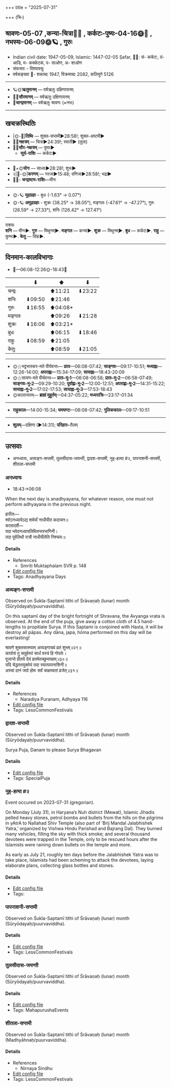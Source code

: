 +++
title = "2025-07-31"

+++
(चि॰)
## श्रावणः-05-07  ,कन्या-चित्रा🌛🌌  ,  कर्कटः-पुष्यः-04-16🌞🌌  ,  नभस्यः-06-09🌞🪐  , गुरुः
- Indian civil date: 1947-05-09, Islamic: 1447-02-05 Ṣafar, 🌌🌞: सं- कर्कटः, तं- आडि, म- कर्क्कटकं, प- साओण, अ- शाओण
- संवत्सरः - विश्वावसुः
- वर्षसङ्ख्या 🌛- शकाब्दः 1947, विक्रमाब्दः 2082, कलियुगे 5126
___________________
- 🪐🌞**ऋतुमानम्** — वर्षऋतुः दक्षिणायनम्
- 🌌🌞**सौरमानम्** — वर्षऋतुः दक्षिणायनम्
- 🌛**चान्द्रमानम्** — वर्षऋतुः श्रावणः (≈नभः)
___________________


## खचक्रस्थितिः
- |🌞-🌛|**तिथिः** — शुक्ल-सप्तमी►28:58!; शुक्ल-अष्टमी►  
- 🌌🌛**नक्षत्रम्** — चित्रा►24:39!; स्वाती► (तुला)  
- 🌌🌞**सौर-नक्षत्रम्** — पुष्यः►  
  - **सूर्य-राशिः** — कर्कटः► 
___________________
- 🌛+🌞**योगः** — साध्यः►28:28!; शुभः►  
- २|🌛-🌞|**करणम्** — गरजा►15:48; वणिजा►28:58!; भद्रा►  
- 🌌🌛- **चन्द्राष्टम-राशिः**—मीनः  
___________________
- 🌞-🪐 **मूढग्रहाः** - बुधः (-1.63° → 0.07°)
- 🌞-🪐 **अमूढग्रहाः** - शुक्रः (38.25° → 38.05°), मङ्गलः (-47.61° → -47.27°), गुरुः (26.59° → 27.33°), शनिः (126.42° → 127.41°)
___________________
राशयः  
**शनि** — मीनः►. **गुरु** — मिथुनम्►. **मङ्गल** — कन्या►. **शुक्र** — मिथुनम्►. **बुध** — कर्कटः►. **राहु** — कुम्भः►. **केतु** — सिंहः►. 
___________________


## दिनमान-कालविभागाः
- 🌅—06:08-12:26🌞-18:43🌇  

|      |⬇     |⬆     |⬇     |
|------|-----|-----|------|
|चन्द्रः|     |⬆11:21 |⬇23:22 |
|शनिः   |⬇09:50 |⬆21:46 |     |
|गुरुः  |⬇16:55 |⬆04:08*|     |
|मङ्गलः |     |⬆09:26 |⬇21:28 |
|शुक्रः |⬇16:06 |⬆03:21*|     |
|बुधः   |     |⬆06:15 |⬇18:46 |
|राहुः  |⬇08:59 |⬆21:05 |     |
|केतुः  |     |⬆08:59 |⬇21:05 |
___________________
- 🌞⚝भट्टभास्कर-मते वीर्यवन्तः— **प्रातः**—06:08-07:42; **साङ्गवः**—09:17-10:51; **मध्याह्नः**—12:26-14:00; **अपराह्णः**—15:34-17:09; **सायाह्नः**—18:43-20:09  
- 🌞⚝सायण-मते वीर्यवन्तः— **प्रातः-मु॰1**—06:08-06:58; **प्रातः-मु॰2**—06:58-07:49; **साङ्गवः-मु॰2**—09:29-10:20; **पूर्वाह्णः-मु॰2**—12:00-12:51; **अपराह्णः-मु॰2**—14:31-15:22; **सायाह्नः-मु॰2**—17:02-17:53; **सायाह्नः-मु॰3**—17:53-18:43  
- 🌞कालान्तरम्— **ब्राह्मं मुहूर्तम्**—04:37-05:22; **मध्यरात्रिः**—23:17-01:34  
___________________
- **राहुकालः**—14:00-15:34; **यमघण्टः**—06:08-07:42; **गुलिककालः**—09:17-10:51  
___________________
- **शूलम्**—दक्षिणा (►14:31); **परिहारः**–तैलम्  
___________________

## उत्सवाः
- अनध्यायः, अव्यङ्ग-सप्तमी, तुलसीदास-जयन्ती, द्वादश-सप्तमी, नुह्-हत्या #२, पापनाशनी-सप्तमी, शीतला-सप्तमी
### अनध्यायः
- 18:43→06:08



When the next day is anadhyayana, for whatever reason, one must not perform adhyayana in the previous night.

हारीतः—  
श्वोऽनध्यायेऽद्य शर्वर्यां नाधीयीत कदाचन॥  
कालादर्शे—  
यदा भवेदनध्यायतिथिरुत्तरभागिनी।  
तदा पूर्वतिथौ रात्रौ नाधीयीतेति निश्चयः॥



#### Details
- References
  - Smriti Muktaphalam SVR p.  148
- [Edit config file](https://github.com/jyotisham/adyatithi/blob/master/time_focus/adhyayana/description_only/anadhyAyaH~pUrvarAtrau.toml)
- Tags: Anadhyayana Days


### अव्यङ्ग-सप्तमी

Observed on Śukla-Saptamī tithi of Śrāvaṇaḥ (lunar) month (Sūryōdayaḥ/puurvaviddha). 

On this saptamī day of the bright fortnight of Shravana, the Avyanga vrata is observed. At the end of the puja, give away a cotton cloth of 4.5 hand-lengths to propitiate Surya. If this Saptami is conjoined with Hasta, it will be destroy all pāpas. Any dāna, japa, hōma performed on this day will be everlasting!

श्रावणे शुक्लसतम्याम् अव्यङ्गाख्यं व्रतं शुभम्॥२९॥  
कार्पासं तु चतुर्हस्तं सार्धं वस्त्रं हि गोपतेः।  
पूजान्ते प्रीतये देयं व्रतमेतच्छुभावहम्॥३०॥  
यदि चेद्धस्तयुक्तेयं तदा स्यात्पापनाशिनी॥  
अस्यां दानं जपो होमः सर्वं चाक्षय्यतां व्रजेत्॥३१॥



#### Details
- References
  - Naradiya Puranam, Adhyaya 116
- [Edit config file](https://github.com/jyotisham/adyatithi/blob/master/general/lunar_month/tithi/05/07/avyaGga-saptamI.toml)
- Tags: LessCommonFestivals


### द्वादश-सप्तमी

Observed on Śukla-Saptamī tithi of Śrāvaṇaḥ (lunar) month (Sūryōdayaḥ/puurvaviddha). 

Surya Puja, Danam to please Surya Bhagavan

#### Details
- [Edit config file](https://github.com/jyotisham/adyatithi/blob/master/general/lunar_month/tithi/05/07/dvAdaza-saptamI.toml)
- Tags: SpecialPuja


### नुह्-हत्या #२

Event occured on 2023-07-31 (gregorian). 

On Monday (July 31), in Haryana’s Nuh district (Mewat), Islamic Jihadis pelted heavy stones, petrol bombs and bullets from the hills on the pilgrims in yAtrA to Nallahad Shiv Temple (also part of ‘Brij Mandal Jalabhishek Yatra,’ organized by Vishwa Hindu Parishad and Bajrang Dal). They burned many vehicles, filling the sky with thick smoke; and several thousand devotees were trapped in the Temple, only to be rescued hours after the Islamists were raining down bullets on the temple and more.

As early as July 21, roughly ten days before the Jalabhishek Yatra was to take place, Islamists had been scheming to attack the devotees, laying elaborate plans, collecting glass bottles and stones.

#### Details
- [Edit config file](https://github.com/jyotisham/adyatithi/blob/master/mahApuruSha/xatra-later/gregorian/day/07/31/nuh-hatyA.toml)
- Tags: 


### पापनाशनी-सप्तमी

Observed on Śukla-Saptamī tithi of Śrāvaṇaḥ (lunar) month (Sūryōdayaḥ/puurvaviddha). 



#### Details
- [Edit config file](https://github.com/jyotisham/adyatithi/blob/master/general/lunar_month/tithi/05/07/pApanAzanI~saptamI.toml)
- Tags: LessCommonFestivals


### तुलसीदास-जयन्ती

Observed on Śukla-Saptamī tithi of Śrāvaṇaḥ (lunar) month (Sūryōdayaḥ/puurvaviddha). 



#### Details
- [Edit config file](https://github.com/jyotisham/adyatithi/blob/master/mahApuruSha/vaiShNava-misc/lunar_month/tithi/05/07/tulasIdAsa~jayantI.toml)
- Tags: MahapurushaEvents


### शीतला-सप्तमी

Observed on Śukla-Saptamī tithi of Śrāvaṇaḥ (lunar) month (Madhyāhnaḥ/puurvaviddha). 



#### Details
- References
  - Nirnaya Sindhu
- [Edit config file](https://github.com/jyotisham/adyatithi/blob/master/devatA/shakti/lunar_month/tithi/05/07/zItalA~saptamI.toml)
- Tags: LessCommonFestivals

